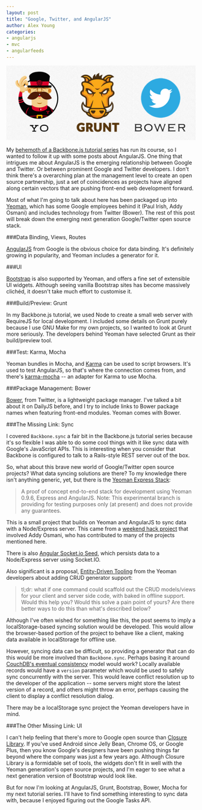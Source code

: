 ```yaml
---
layout: post
title: "Google, Twitter, and AngularJS"
author: Alex Young
categories: 
- angularjs
- mvc
- angularfeeds
---
```


![Yeoman](/images/posts/yeoman-angular.png)

My [behemoth of a Backbone.js tutorial series](http://dailyjs.com/tags.html#backgoog) has run its course, so I wanted to follow it up with some posts about AngularJS.  One thing that intrigues me about AngularJS is the emerging relationship between Google and Twitter.  Or between prominent Google and Twitter developers.  I don't think there's a overarching plan at the management level to create an open source partnership, just a set of coincidences as projects have aligned along certain vectors that are pushing front-end web development forward.

Most of what I'm going to talk about here has been packaged up into [Yeoman](http://yeoman.io/), which has some Google employees behind it (Paul Irish, Addy Osmani) and includes technology from Twitter (Bower).  The rest of this post will break down the emerging next generation Google/Twitter open source stack.

###Data Binding, Views, Routes

[AngularJS](http://angularjs.org/) from Google is the obvious choice for data binding.  It's definitely growing in popularity, and Yeoman includes a generator for it.

###UI

[Bootstrap](http://twitter.github.io/bootstrap/) is also supported by Yeoman, and offers a fine set of extensible UI widgets.  Although seeing vanilla Bootstrap sites has become massively clichéd, it doesn't take much effort to customise it.

###Build/Preview: Grunt

In my Backbone.js tutorial, we used Node to create a small web server with RequireJS for local development.  I included some details on Grunt purely because I use GNU Make for my own projects, so I wanted to look at Grunt more seriously.  The developers behind Yeoman have selected Grunt as their build/preview tool.

###Test: Karma, Mocha

Yeoman bundles in Mocha, and [Karma](http://karma-runner.github.io/) can be used to script browsers.  It's used to test AngularJS, so that's where the connection comes from, and there's [karma-mocha](https://npmjs.org/package/karma-mocha) -- an adapter for Karma to use Mocha.

###Package Management: Bower

[Bower](http://twitter.github.com/bower/), from Twitter, is a lightweight package manager.  I've talked a bit about it on DailyJS before, and I try to include links to Bower package names when featuring front-end modules.  Yeoman comes with Bower.

###The Missing Link: Sync

I covered `Backbone.sync` a fair bit in the Backbone.js tutorial series because it's so flexible I was able to do some cool things with it like sync data with Google's JavaScript APIs.  This is interesting when you consider that Backbone is configured to talk to a Rails-style REST server out of the box.

So, what about this brave new world of Google/Twitter open source projects?  What data syncing solutions are there?  To my knowledge there isn't anything generic, yet, but there is the [Yeoman Express Stack](https://github.com/yeoman/yeoman/tree/express-stack):

> A proof of concept end-to-end stack for development using Yeoman 0.9.6, Express and AngularJS. Note: This experimental branch is providing for testing purposes only (at present) and does not provide any guarantees.

This is a small project that builds on Yeoman and AngularJS to sync data with a Node/Express server.  This came from a [weekend hack project](https://plus.google.com/101063139999404044459/posts/WMwH2ZgMXkD) that involved Addy Osmani, who has contributed to many of the projects mentioned here.

There is also [Angular Socket.io Seed](https://github.com/btford/angular-socket-io-seed), which persists data to a Node/Express server using Socket.IO.

Also significant is a proposal, [Entity-Driven Tooling](https://plus.google.com/101063139999404044459/posts/fomAZfaPL9t) from the Yeoman developers about adding CRUD generator support:

> tl;dr: what if one command could scaffold out the CRUD models/views for your client and server side code, with baked in offline support. Would this help you? Would this solve a pain point of yours? Are there better ways to do this than what's described below?

Although I've often wished for something like this, the post seems to imply a localStorage-based syncing solution would be developed.  This would allow the browser-based portion of the project to behave like a client, making data available in localStorage for offline use.

However, syncing data can be difficult, so providing a generator that can do this would be more involved than `Backbone.sync`.  Perhaps basing it around [CouchDB's eventual consistency](http://guide.couchdb.org/draft/consistency.html#consistency) model would work?  Locally available records would have a `version` parameter which would be used to safely sync concurrently with the server.  This would leave conflict resolution up to the developer of the application -- some servers might store the latest version of a record, and others might throw an error, perhaps causing the client to display a conflict resolution dialog.

There may be a localStorage sync project the Yeoman developers have in mind.

###The Other Missing Link: UI

I can't help feeling that there's more to Google open source than [Closure Library](https://developers.google.com/closure/library/).  If you've used Android since Jelly Bean, Chrome OS, or Google Plus, then you know Google's designers have been pushing things far beyond where the company was just a few years ago.  Although Closure Library is a formidable set of tools, the widgets don't fit in well with the Yeoman generation's open source projects, and I'm eager to see what a next generation version of Bootstrap would look like.

But for now I'm looking at AngularJS, Grunt, Bootstrap, Bower, Mocha for my next tutorial series.  I'll have to find something interesting to sync data with, because I enjoyed figuring out the Google Tasks API.

